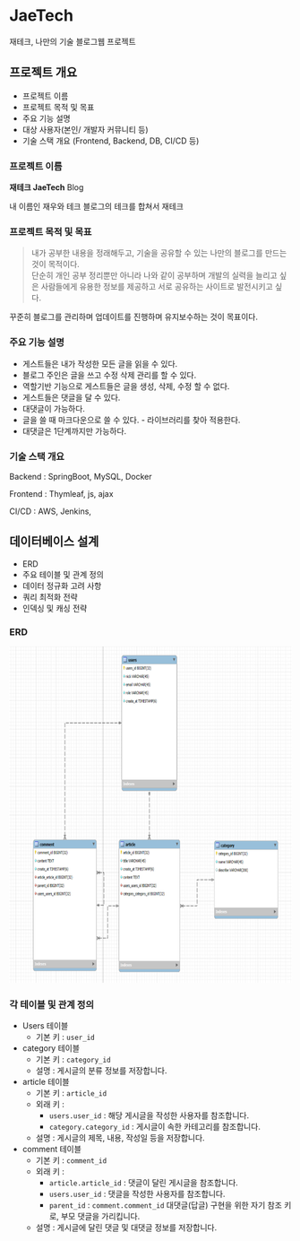 # JaeTech
재테크, 나만의 기술 블로그웹 프로젝트 


## 프로젝트 개요
- 프로젝트 이름
- 프로젝트 목적 및 목표
- 주요 기능 설명
- 대상 사용자(본인/ 개발자 커뮤니티 등)
- 기술 스택 개요 (Frontend, Backend, DB, CI/CD 등)

### 프로젝트 이름

**재테크 JaeTech** Blog

내 이름인 재우와 테크 블로그의 테크를 합쳐서 재테크

### 프로젝트 목적 및 목표

> 내가 공부한 내용을 정래해두고, 기술을 공유할 수 있는 나만의 블로그를 만드는 것이 목적이다.  
> 단순히 개인 공부 정리뿐만 아니라 나와 같이 공부하며 개발의 실력을 늘리고 싶은 사람들에게 유용한 정보를 제공하고 서로 공유하는 사이트로 발전시키고 싶다.
>

꾸준히 블로그를 관리하며 업데이트를 진행하며  유지보수하는 것이 목표이다.

### 주요 기능 설명

- 게스트들은 내가 작성한 모든 글을 읽을 수 있다.
- 블로그 주인은 글을 쓰고 수정 삭제 관리를 할 수 있다.
- 역할기반 기능으로 게스트들은 글을 생성, 삭제, 수정 할 수 없다.
- 게스트들은 댓글을 달 수 있다.
- 대댓글이 가능하다.
- 글을 쓸 때 마크다운으로 쓸 수 있다. - 라이브러리를 찾아 적용한다.
- 대댓글은 1단계까지만 가능하다.

### 기술 스택 개요

Backend : SpringBoot, MySQL, Docker

Frontend : Thymleaf, js, ajax

CI/CD : AWS, Jenkins,


## 데이터베이스 설계
- ERD
- 주요 테이블 및 관계 정의
- 데이터 정규화 고려 사항
- 쿼리 최적화 전략
- 인덱싱 및 캐싱 전략

### ERD
<p text-align="center">
    <img src="images/초기_데이터베이스설계.png" alt="ERD" object-fit="cover" width="800px" height="600px"/>
</p>

### 각 테이블 및 관계 정의
- Users 테이블
  - 기본 키 : `user_id`
- category 테이블
  - 기본 키 : `category_id`
  - 설명 : 게시글의 분류 정보를 저장합니다.
- article 테이블
  - 기본 키 : `article_id`
  - 외래 키 : 
    - `users.user_id` : 해당 게시글을 작성한 사용자를 참조합니다.
    - `category.category_id` : 게시글이 속한 카테고리를 참조합니다.
  - 설명 : 게시글의 제목, 내용, 작성일 등을 저장합니다.
- comment 테이블
  - 기본 키 : `comment_id`
  - 외래 키 : 
    - `article.article_id` : 댓글이 달린 게시글을 참조합니다.
    - `users.user_id` : 댓글을 작성한 사용자를 참조합니다.
    - `parent_id` : `comment.comment_id` 대댓글(답글) 구현을 위한 자기 참조 키로, 부모 댓글을 가리킵니다.
  - 설명 : 게시글에 달린 댓글 및 대댓글 정보를 저장합니다.

